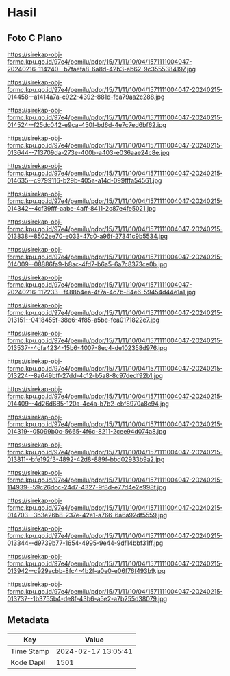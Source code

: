 # Hasil

## Foto C Plano

https://sirekap-obj-formc.kpu.go.id/97e4/pemilu/pdpr/15/71/11/10/04/1571111004047-20240216-114240--b7faefa8-6a8d-42b3-ab62-9c3555384197.jpg

https://sirekap-obj-formc.kpu.go.id/97e4/pemilu/pdpr/15/71/11/10/04/1571111004047-20240215-014458--a1414a7a-c922-4392-881d-fca79aa2c288.jpg

https://sirekap-obj-formc.kpu.go.id/97e4/pemilu/pdpr/15/71/11/10/04/1571111004047-20240215-014524--f25dc042-e9ca-450f-bd6d-4e7c7ed6bf62.jpg

https://sirekap-obj-formc.kpu.go.id/97e4/pemilu/pdpr/15/71/11/10/04/1571111004047-20240215-013644--713709da-273e-400b-a403-e036aae24c8e.jpg

https://sirekap-obj-formc.kpu.go.id/97e4/pemilu/pdpr/15/71/11/10/04/1571111004047-20240215-014635--c9799116-b29b-405a-a14d-099fffa54561.jpg

https://sirekap-obj-formc.kpu.go.id/97e4/pemilu/pdpr/15/71/11/10/04/1571111004047-20240215-014342--4cf39fff-aabe-4aff-8411-2c87e4fe5021.jpg

https://sirekap-obj-formc.kpu.go.id/97e4/pemilu/pdpr/15/71/11/10/04/1571111004047-20240215-013838--8502ee70-e033-47c0-a96f-27341c9b5534.jpg

https://sirekap-obj-formc.kpu.go.id/97e4/pemilu/pdpr/15/71/11/10/04/1571111004047-20240215-014009--08886fa9-b8ac-4fd7-b6a5-6a7c8373ce0b.jpg

https://sirekap-obj-formc.kpu.go.id/97e4/pemilu/pdpr/15/71/11/10/04/1571111004047-20240216-112233--f488b4ea-4f7a-4c7b-84e6-59454d44e1a1.jpg

https://sirekap-obj-formc.kpu.go.id/97e4/pemilu/pdpr/15/71/11/10/04/1571111004047-20240215-013151--0418455f-38e6-4f85-a5be-fea0171822e7.jpg

https://sirekap-obj-formc.kpu.go.id/97e4/pemilu/pdpr/15/71/11/10/04/1571111004047-20240215-013537--4cfa4234-15b6-4007-8ec4-de102358d976.jpg

https://sirekap-obj-formc.kpu.go.id/97e4/pemilu/pdpr/15/71/11/10/04/1571111004047-20240215-013224--8a649bff-27dd-4c12-b5a8-8c97dedf92b1.jpg

https://sirekap-obj-formc.kpu.go.id/97e4/pemilu/pdpr/15/71/11/10/04/1571111004047-20240215-014409--4d26d685-120a-4c4a-b7b2-ebf8970a8c94.jpg

https://sirekap-obj-formc.kpu.go.id/97e4/pemilu/pdpr/15/71/11/10/04/1571111004047-20240215-014319--05099b0c-5665-4f6c-8211-2cee94d074a8.jpg

https://sirekap-obj-formc.kpu.go.id/97e4/pemilu/pdpr/15/71/11/10/04/1571111004047-20240215-013811--bfe192f3-4892-42d8-889f-bbd02933b9a2.jpg

https://sirekap-obj-formc.kpu.go.id/97e4/pemilu/pdpr/15/71/11/10/04/1571111004047-20240215-114939--59c26dcc-24d7-4327-9f8d-e77d4e2e998f.jpg

https://sirekap-obj-formc.kpu.go.id/97e4/pemilu/pdpr/15/71/11/10/04/1571111004047-20240215-014703--3b3e26b8-237e-42e1-a766-6a6a92df5559.jpg

https://sirekap-obj-formc.kpu.go.id/97e4/pemilu/pdpr/15/71/11/10/04/1571111004047-20240215-013344--d9739b77-1654-4995-9e44-9df14bbf31ff.jpg

https://sirekap-obj-formc.kpu.go.id/97e4/pemilu/pdpr/15/71/11/10/04/1571111004047-20240215-013942--c929acbb-8fc4-4b2f-a0e0-e06f76f493b9.jpg

https://sirekap-obj-formc.kpu.go.id/97e4/pemilu/pdpr/15/71/11/10/04/1571111004047-20240215-013737--1b3755b4-de8f-43b6-a5e2-a7b255d38079.jpg


## Metadata

| Key        | Value               |
| ---------- | ------------------- |
| Time Stamp | 2024-02-17 13:05:41 |
| Kode Dapil | 1501                |



